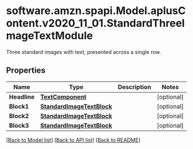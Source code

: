 # software.amzn.spapi.Model.aplusContent.v2020_11_01.StandardThreeImageTextModule
Three standard images with text, presented across a single row.

## Properties

Name | Type | Description | Notes
------------ | ------------- | ------------- | -------------
**Headline** | [**TextComponent**](TextComponent.md) |  | [optional] 
**Block1** | [**StandardImageTextBlock**](StandardImageTextBlock.md) |  | [optional] 
**Block2** | [**StandardImageTextBlock**](StandardImageTextBlock.md) |  | [optional] 
**Block3** | [**StandardImageTextBlock**](StandardImageTextBlock.md) |  | [optional] 

[[Back to Model list]](../README.md#documentation-for-models) [[Back to API list]](../README.md#documentation-for-api-endpoints) [[Back to README]](../README.md)

